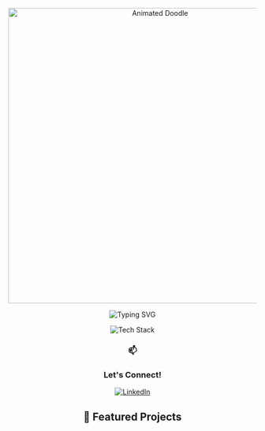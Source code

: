 <!-- Header with Animated Doodle -->
<p align="center">
  <img src="https://raw.githubusercontent.com/yourusername/yourusername/main/header.gif" alt="Animated Doodle" width="600"/>
</p>

<!-- Animated Typing Introduction -->
<p align="center">
  <img src="https://readme-typing-svg.herokuapp.com?font=Fira+Code&size=24&duration=4000&pause=1000&color=ffffff&center=true&vCenter=true&width=435&lines=Software+Engineer;Security+Researcher;Frontend+Enthusiast" alt="Typing SVG">
</p>

<!-- Tech Stack Icons with Animations -->
<p align="center">
  <img src="https://skillicons.dev/icons?i=python,javascript,cs,cpp,figma,ps" alt="Tech Stack" />
</p>


<!-- Connect with Me -->
<h3 align="center">📫</h3>

<h3 align="center">Let's Connect!</h3>
<p align="center">
  <a href="https://linkedin.com/in/yourlinkedin" target="_blank">
    <img src="https://img.shields.io/badge/LinkedIn-0A66C2?style=for-the-badge&logo=linkedin&logoColor=white" alt="LinkedIn">
  </a>
</p>

<!-- Pinned Projects Showcase -->
<h2 align="center">🔭 Featured Projects</h2>
